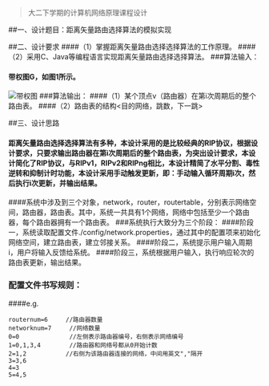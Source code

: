 > 大二下学期的计算机网络原理课程设计

##一、设计题目：距离矢量路由选择算法的模拟实现

##二、设计要求
####（1）掌握距离矢量路由选择选择算法的工作原理。
####（2）采用C、Java等编程语言实现距离矢量路由选择选择算法。
###算法输入：
####		  带权图G，如图1所示。
![带权图](http://img.blog.csdn.net/20160709003245099)
###算法输出：
####（1）某个顶点v（路由器）在第i次周期后的整个路由表。
####（2）路由表的结构<目的网络，跳数，下一跳>

##三、设计思路
####  距离矢量路由选择选择算法有多种，本设计采用的是比较经典的RIP协议，根据设计要求，只要求输出路由器在第i次周期后的整个路由表，为突出设计要求，本设计简化了RIP协议，与RIPv1，RIPv2和RIPng相比，本设计精简了水平分割、毒性逆转和抑制计时功能，本设计采用手动触发更新，即：手动输入循环周期i次，然后执行i次更新，并输出结果。
####系统中涉及到三个对象，network，router，routertable，分别表示网络空间，路由器，路由表。其中，系统一共具有1个网络，网络中包括至少一个路由器，每个路由器拥有一个路由表。
###系统执行大致分为三个阶段：
####阶段一，系统读取配置文件./config/network.properties，通过其中的配置项来初始化网络空间，建立路由表，建立邻接关系。
####阶段二，系统提示用户输入周期i，用户将输入反馈给系统。
####阶段三，系统根据用户输入，执行响应轮次的路由表更新，输出结果。
### 配置文件书写规则：
####e.g. 

```
routernum=6     //路由器数量
networknum=7     //网络数量
0=0              //左侧表示路由器编号，右侧表示网络编号
1=0,1,3,4        //路由器和网络号都从0开始计数
2=1,2			//右侧为该路由器连接的网络，中间用英文","隔开
3=3,6
4=3
5=4,5

```
